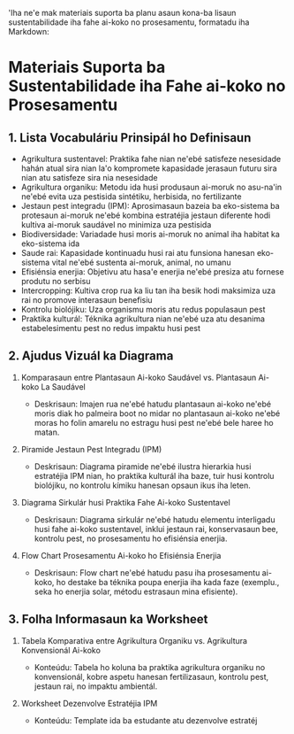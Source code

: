 'Iha ne'e mak materiais suporta ba planu asaun kona-ba lisaun sustentabilidade iha fahe ai-koko no prosesamentu, formatadu iha Markdown:

# Materiais Suporta ba Sustentabilidade iha Fahe ai-koko no Prosesamentu

## 1. Lista Vocabuláriu Prinsipál ho Definisaun

- Agrikultura sustentavel: Praktika fahe nian ne'ebé satisfeze nesesidade hahán atual sira nian la'o kompromete kapasidade jerasaun futuru sira nian atu satisfeze sira nia nesesidade
- Agrikultura organiku: Metodu ida husi produsaun ai-moruk no asu-na'in ne'ebé evita uza pestisida sintétiku, herbisida, no fertilizante
- Jestaun pest integradu (IPM): Aprosimasaun bazeia ba eko-sistema ba protesaun ai-moruk ne'ebé kombina estratéjia jestaun diferente hodi kultiva ai-moruk saudável no minimiza uza pestisida
- Biodiversidade: Variadade husi moris ai-moruk no animal iha habitat ka eko-sistema ida
- Saude rai: Kapasidade kontinuadu husi rai atu funsiona hanesan eko-sistema vital ne'ebé sustenta ai-moruk, animal, no umanu
- Efisiénsia enerjia: Objetivu atu hasa'e enerjia ne'ebé presiza atu fornese produtu no serbisu
- Intercropping: Kultiva crop rua ka liu tan iha besik hodi maksimiza uza rai no promove interasaun benefisiu
- Kontrolu biolójiku: Uza organismu moris atu redus populasaun pest
- Praktika kulturál: Téknika agrikultura nian ne'ebé uza atu desanima estabelesimentu pest no redus impaktu husi pest

## 2. Ajudus Vizuál ka Diagrama

1. Komparasaun entre Plantasaun Ai-koko Saudável vs. Plantasaun Ai-koko La Saudável
   - Deskrisaun: Imajen rua ne'ebé hatudu plantasaun ai-koko ne'ebé moris diak ho palmeira boot no midar no plantasaun ai-koko ne'ebé moras ho folin amarelu no estragu husi pest ne'ebé bele haree ho matan.
   
2. Piramide Jestaun Pest Integradu (IPM)
   - Deskrisaun: Diagrama piramide ne'ebé ilustra hierarkia husi estratéjia IPM nian, ho praktika kulturál iha baze, tuir husi kontrolu biolójiku, no kontrolu kímiku hanesan opsaun ikus iha leten.

3. Diagrama Sirkulár husi Praktika Fahe Ai-koko Sustentavel
   - Deskrisaun: Diagrama sirkulár ne'ebé hatudu elementu interligadu husi fahe ai-koko sustentavel, inklui jestaun rai, konservasaun bee, kontrolu pest, no prosesamentu ho efisiénsia enerjia.

4. Flow Chart Prosesamentu Ai-koko ho Efisiénsia Enerjia
   - Deskrisaun: Flow chart ne'ebé hatudu pasu iha prosesamentu ai-koko, ho destake ba téknika poupa enerjia iha kada faze (exemplu., seka ho enerjia solar, métodu estrasaun mina efisiente).

## 3. Folha Informasaun ka Worksheet

1. Tabela Komparativa entre Agrikultura Organiku vs. Agrikultura Konvensionál Ai-koko
   - Konteúdu: Tabela ho koluna ba praktika agrikultura organiku no konvensionál, kobre aspetu hanesan fertilizasaun, kontrolu pest, jestaun rai, no impaktu ambientál.

2. Worksheet Dezenvolve Estratéjia IPM
   - Konteúdu: Template ida ba estudante atu dezenvolve estratéj